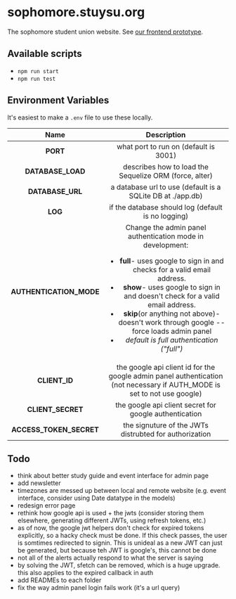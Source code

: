 # sophomore.stuysu.org

The sophomore student union website. See [our frontend prototype](https://github.com/pserb/sophsu-web).

## Available scripts

* `npm run start`
* `npm run test`

## Environment Variables

It's easiest to make a `.env` file to use these locally.

| Name | Description |
|:----:|:-----------:|
| **PORT** | what port to run on (default is 3001) |
| **DATABASE_LOAD** | describes how to load the Sequelize ORM (force, alter) |
| **DATABASE_URL** | a database url to use (default is a SQLite DB at ./app.db) |
| **LOG** | if the database should log (default is no logging) |
| **AUTHENTICATION_MODE**| Change the admin panel authentication mode in development: <ul><li><b>full</b>- uses google to sign in and checks for a valid email address.</li><li><b>show</b>- uses google to sign in and doesn't check for a valid email address.</li><li><b>skip</b>(or anything not above)- doesn't work through google -- force loads admin panel</li><li><i>default is full authentication ("full")</i></li></ul> |
| **CLIENT_ID** | the google api client id for the google admin panel authentication (not necessary if AUTH_MODE is set to not use google) |
| **CLIENT_SECRET**| the google api client secret for google authentication |
| **ACCESS_TOKEN_SECRET** | the signuture of the JWTs distrubted for authorization |

## Todo

* think about better study guide and event interface for admin page
* add newsletter
* timezones are messed up between local and remote website (e.g. event interface, consider using Date datatype in the models)
* redesign error page
* rethink how google api is used + the jwts (consider storing them elsewhere, generating different JWTs, using refresh tokens, etc.)
* as of now, the google jwt helpers don't check for expired tokens explicitly, so a hacky check must be done. If this check passes, the user is somtimes redirected to signin. This is unideal as a new JWT can just be generated, but because teh JWT is google's, this cannot be done
* not all of the alerts actually respond to what the server is saying
* by solving the JWT, sfetch can be removed, which is a huge upgrade. this also applies to the expired callback in auth
* add READMEs to each folder
* fix the way admin panel login fails work (it's a url query)

